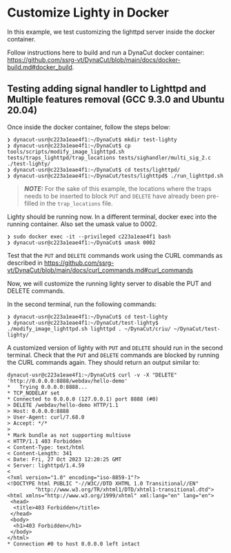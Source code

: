# Customize Lighty in Docker

In this example, we test customizing the lighttpd server inside the docker container. 

Follow instructions here to build and run a DynaCut docker container: https://github.com/ssrg-vt/DynaCut/blob/main/docs/docker-build.md#docker_build. 

## Testing adding signal handler to Lighttpd and Multiple features removal (GCC 9.3.0 and Ubuntu 20.04)

Once inside the docker container, follow the steps below: 

```
❯ dynacut-usr@c223a1eae4f1:~/DynaCut$ mkdir test-lighty
❯ dynacut-usr@c223a1eae4f1:~/DynaCut$ cp tools/scripts/modify_image_lighttpd.sh tests/traps_lighttpd/trap_locations tests/sighandler/multi_sig_2.c ./test-lighty/
❯ dynacut-usr@c223a1eae4f1:~/DynaCut$ cd tests/lighttpd/
❯ dynacut-usr@c223a1eae4f1:~/DynaCut/tests/lighttpd$ ./run_lighttpd.sh

```
> **_NOTE:_**  For the sake of this example, the locations where the traps needs to be inserted to block `PUT` and `DELETE` have already been pre-filled in the `trap_locations` file. 

Lighty should be running now. In a different terminal, docker exec into the running container. Also set the umask value to 0002. 

```
❯ sudo docker exec -it --privileged c223a1eae4f1 bash
❯ dynacut-usr@c223a1eae4f1:~/DynaCut$ umask 0002
```

Test that the `PUT` and `DELETE` commands work using the CURL commands as described in https://github.com/ssrg-vt/DynaCut/blob/main/docs/curl_commands.md#curl_commands

Now, we will customize the running lighty server to disable the PUT and DELETE commands. 

In the second terminal, run the following commands: 

```
❯ dynacut-usr@c223a1eae4f1:~/DynaCut$ cd test-lighty
❯ dynacut-usr@c223a1eae4f1:~/DynaCut/test-lighty$ ./modify_image_lighttpd.sh lighttpd . ~/DynaCut/criu/ ~/DynaCut/test-lighty/
```

A customized version of lighty with `PUT` and `DELETE` should run in the second terminal. Check that the `PUT` and `DELETE` commands are blocked by running the CURL commands again. They should return an output similar to: 

```
dynacut-usr@c223a1eae4f1:~/DynaCut$ curl -v -X "DELETE" 'http://0.0.0.0:8888/webdav/hello-demo'
*   Trying 0.0.0.0:8888...
* TCP_NODELAY set
* Connected to 0.0.0.0 (127.0.0.1) port 8888 (#0)
> DELETE /webdav/hello-demo HTTP/1.1
> Host: 0.0.0.0:8888
> User-Agent: curl/7.68.0
> Accept: */*
> 
* Mark bundle as not supporting multiuse
< HTTP/1.1 403 Forbidden
< Content-Type: text/html
< Content-Length: 341
< Date: Fri, 27 Oct 2023 12:20:25 GMT
< Server: lighttpd/1.4.59
< 
<?xml version="1.0" encoding="iso-8859-1"?>
<!DOCTYPE html PUBLIC "-//W3C//DTD XHTML 1.0 Transitional//EN"
         "http://www.w3.org/TR/xhtml1/DTD/xhtml1-transitional.dtd">
<html xmlns="http://www.w3.org/1999/xhtml" xml:lang="en" lang="en">
 <head>
  <title>403 Forbidden</title>
 </head>
 <body>
  <h1>403 Forbidden</h1>
 </body>
</html>
* Connection #0 to host 0.0.0.0 left intact
```


